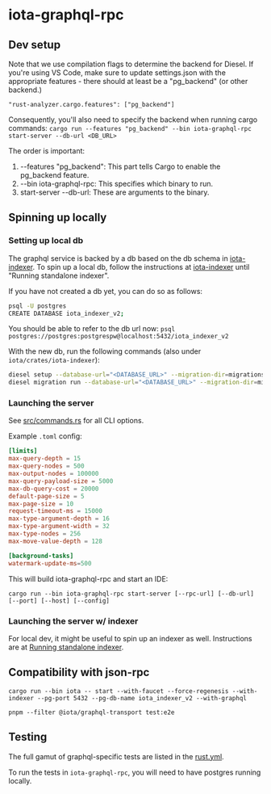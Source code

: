 # iota-graphql-rpc

## Dev setup
Note that we use compilation flags to determine the backend for Diesel. If you're using VS Code, make sure to update settings.json with the appropriate features - there should at least be a "pg_backend" (or other backend.)
```
"rust-analyzer.cargo.features": ["pg_backend"]
```
Consequently, you'll also need to specify the backend when running cargo commands:
```cargo run --features "pg_backend" --bin iota-graphql-rpc start-server --db-url <DB_URL>```

The order is important:
1. --features "pg_backend": This part tells Cargo to enable the pg_backend feature.
2. --bin iota-graphql-rpc: This specifies which binary to run.
3. start-server --db-url: These are arguments to the binary.

## Spinning up locally

### Setting up local db

The graphql service is backed by a db based on the db schema in [iota-indexer](../iota-indexer/src/schema.rs). To spin up a local db, follow the instructions at [iota-indexer](../iota-indexer/README.md) until "Running standalone indexer".

If you have not created a db yet, you can do so as follows:
```sh
psql -U postgres
CREATE DATABASE iota_indexer_v2;
```

You should be able to refer to the db url now:
`psql postgres://postgres:postgrespw@localhost:5432/iota_indexer_v2`

With the new db, run the following commands (also under `iota/crates/iota-indexer`):

```sh
diesel setup --database-url="<DATABASE_URL>" --migration-dir=migrations
diesel migration run --database-url="<DATABASE_URL>" --migration-dir=migrations
```

### Launching the server
See [src/commands.rs](src/commands.rs) for all CLI options.

Example `.toml` config:
```toml
[limits]
max-query-depth = 15
max-query-nodes = 500
max-output-nodes = 100000
max-query-payload-size = 5000
max-db-query-cost = 20000
default-page-size = 5
max-page-size = 10
request-timeout-ms = 15000
max-type-argument-depth = 16
max-type-argument-width = 32
max-type-nodes = 256
max-move-value-depth = 128

[background-tasks]
watermark-update-ms=500
```

This will build iota-graphql-rpc and start an IDE:
```
cargo run --bin iota-graphql-rpc start-server [--rpc-url] [--db-url] [--port] [--host] [--config]
```

### Launching the server w/ indexer
For local dev, it might be useful to spin up an indexer as well. Instructions are at [Running standalone indexer](../iota-indexer/README.md#running-standalone-indexer).

## Compatibility with json-rpc

`cargo run --bin iota -- start --with-faucet --force-regenesis --with-indexer --pg-port 5432 --pg-db-name iota_indexer_v2 --with-graphql`

`pnpm --filter @iota/graphql-transport test:e2e`

## Testing
The full gamut of graphql-specific tests are listed in the [rust.yml](../../.github/workflows/rust.yml).

To run the tests in `iota-graphql-rpc`, you will need to have postgres running locally.
